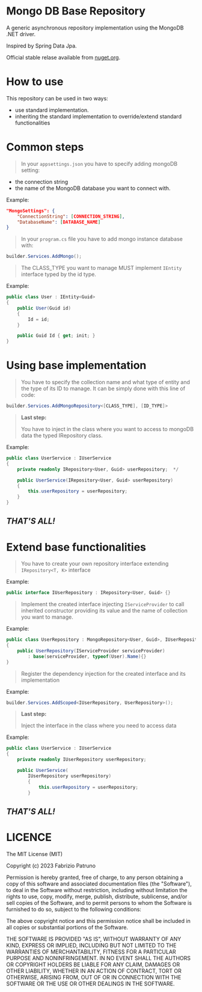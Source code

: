 # Mongo DB Base Repository

A generic asynchronous repository implementation using the MongoDB .NET driver.

Inspired by Spring Data Jpa.

Official stable relase available from [nuget.org](https://www.nuget.org/packages/MongoDbBaseRepository).

# How to use

This repository can be used in two ways:

-   use standard implementation.
-   inheriting the standard implementation to override/extend standard functionalities

# Common steps

> In your `appsettings.json` you have to specify adding mongoDB setting:

-   the connection string
-   the name of the MongoDB database you want to connect with.

Example:

```json
"MongoSettings": {
    "ConnectionString": [CONNECTION_STRING],
    "DatabaseName": [DATABASE_NAME]
}
```

> In your `program.cs` file you have to add mongo instance database with:

```csharp
builder.Services.AddMongo();
```

> The CLASS_TYPE you want to manage MUST implement `IEntity` interface typed by the id type.

Example:

```csharp
public class User : IEntity<Guid>
{
    public User(Guid id)
    {
        Id = id;
    }

    public Guid Id { get; init; }
}
```

# Using base implementation

> You have to specify the collection name and what type of entity and the type of its ID to manage.
> It can be simply done with this line of code:

```csharp
builder.Services.AddMongoRepository<[CLASS_TYPE], [ID_TYPE]>
```

> **Last step:**
>
> You have to inject in the class where you want to access to mongoDB data the typed IRepository class.

Example:

```csharp
public class UserService : IUserService
{
    private readonly IRepository<User, Guid> userRepository;  */

    public UserService(IRepository<User, Guid> userRepository)
    {
        this.userRepository = userRepository;
    }
}
```

## _THAT'S ALL!_

#

# Extend base functionalities

> You have to create your own repository interface extending `IRepository<T, K>` interface

Example:

```csharp
public interface IUserRepository : IRepository<User, Guid> {}
```

> Implement the created interface injecting `IServiceProvider` to call inherited constructor providing its value and the name of collection you want to manage.

Example:

```csharp
public class UserRepository : MongoRepository<User, Guid>, IUserRepository
{
    public UserRepository(IServiceProvider serviceProvider)
        : base(serviceProvider, typeof(User).Name){}
}
```

> Register the dependency injection for the created interface and its implementation

Example:

```csharp
builder.Services.AddScoped<IUserRepository, UserRepository>();
```

> **Last step:**
>
> Inject the interface in the class where you need to access data

Example:

```csharp
public class UserService : IUserService
{
    private readonly IUserRepository userRepository;

    public UserService(
        IUserRepository userRepository)
        {
            this.userRepository = userRepository;
        }
```
## _THAT'S ALL!_

#

# LICENCE

The MIT License (MIT)

Copyright (c) 2023 Fabrizio Patruno

Permission is hereby granted, free of charge, to any person obtaining a copy
of this software and associated documentation files (the "Software"), to deal
in the Software without restriction, including without limitation the rights
to use, copy, modify, merge, publish, distribute, sublicense, and/or sell
copies of the Software, and to permit persons to whom the Software is
furnished to do so, subject to the following conditions:

The above copyright notice and this permission notice shall be included in
all copies or substantial portions of the Software.

THE SOFTWARE IS PROVIDED "AS IS", WITHOUT WARRANTY OF ANY KIND, EXPRESS OR
IMPLIED, INCLUDING BUT NOT LIMITED TO THE WARRANTIES OF MERCHANTABILITY,
FITNESS FOR A PARTICULAR PURPOSE AND NONINFRINGEMENT. IN NO EVENT SHALL THE
AUTHORS OR COPYRIGHT HOLDERS BE LIABLE FOR ANY CLAIM, DAMAGES OR OTHER
LIABILITY, WHETHER IN AN ACTION OF CONTRACT, TORT OR OTHERWISE, ARISING FROM,
OUT OF OR IN CONNECTION WITH THE SOFTWARE OR THE USE OR OTHER DEALINGS IN
THE SOFTWARE.
